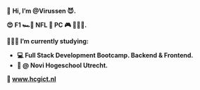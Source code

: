 👋 <b>Hi, I’m @Virussen 😈.

😍 F1 🏎️🏁  NFL 🏈 PC 🎮 👂🏻🎶.

👨🏼‍🎓 I’m currently studying:
 - 💻 Full Stack Development Bootcamp. Backend & Frontend. 
 - 🏦 @ Novi Hogeschool Utrecht.

🔗 www.hcgict.nl</b>
<!---
Virussen/Virussen is a ✨ special ✨ repository because its `README.md` (this file) appears on your GitHub profile.
You can click the Preview link to take a look at your changes.
--->
